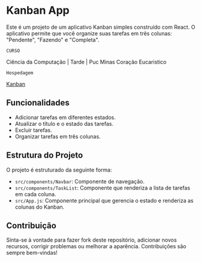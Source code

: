 # Kanban App

Este é um projeto de um aplicativo Kanban simples construído com React. O aplicativo permite que você organize suas tarefas em três colunas: "Pendente", "Fazendo" e "Completa".

`CURSO` 

Ciência da Computação | Tarde | Puc Minas Coração Eucaristico

`Hospedagem`  

[Kanban](https://tavaresslc.github.io/Kanban/)


## Funcionalidades

- Adicionar tarefas em diferentes estados.
- Atualizar o título e o estado das tarefas.
- Excluir tarefas.
- Organizar tarefas em três colunas.

## Estrutura do Projeto

O projeto é estruturado da seguinte forma:

- `src/components/Navbar`: Componente de navegação.
- `src/components/TaskList`: Componente que renderiza a lista de tarefas em cada coluna.
- `src/App.js`: Componente principal que gerencia o estado e renderiza as colunas do Kanban.

## Contribuição

Sinta-se à vontade para fazer fork deste repositório, adicionar novos recursos, corrigir problemas ou melhorar a aparência. Contribuições são sempre bem-vindas!
